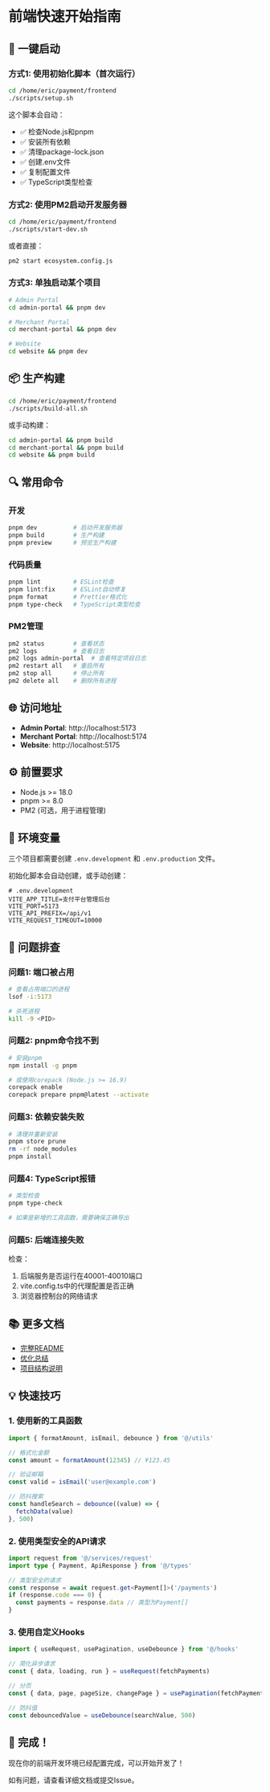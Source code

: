 # 前端快速开始指南

## 🎯 一键启动

### 方式1: 使用初始化脚本（首次运行）

```bash
cd /home/eric/payment/frontend
./scripts/setup.sh
```

这个脚本会自动：
- ✅ 检查Node.js和pnpm
- ✅ 安装所有依赖
- ✅ 清理package-lock.json
- ✅ 创建.env文件
- ✅ 复制配置文件
- ✅ TypeScript类型检查

### 方式2: 使用PM2启动开发服务器

```bash
cd /home/eric/payment/frontend
./scripts/start-dev.sh
```

或者直接：

```bash
pm2 start ecosystem.config.js
```

### 方式3: 单独启动某个项目

```bash
# Admin Portal
cd admin-portal && pnpm dev

# Merchant Portal  
cd merchant-portal && pnpm dev

# Website
cd website && pnpm dev
```

## 📦 生产构建

```bash
cd /home/eric/payment/frontend
./scripts/build-all.sh
```

或手动构建：

```bash
cd admin-portal && pnpm build
cd merchant-portal && pnpm build
cd website && pnpm build
```

## 🔍 常用命令

### 开发
```bash
pnpm dev          # 启动开发服务器
pnpm build        # 生产构建
pnpm preview      # 预览生产构建
```

### 代码质量
```bash
pnpm lint         # ESLint检查
pnpm lint:fix     # ESLint自动修复
pnpm format       # Prettier格式化
pnpm type-check   # TypeScript类型检查
```

### PM2管理
```bash
pm2 status        # 查看状态
pm2 logs          # 查看日志
pm2 logs admin-portal  # 查看特定项目日志
pm2 restart all   # 重启所有
pm2 stop all      # 停止所有
pm2 delete all    # 删除所有进程
```

## 🌐 访问地址

- **Admin Portal**: http://localhost:5173
- **Merchant Portal**: http://localhost:5174
- **Website**: http://localhost:5175

## ⚙️ 前置要求

- Node.js >= 18.0
- pnpm >= 8.0
- PM2 (可选，用于进程管理)

## 🔧 环境变量

三个项目都需要创建 `.env.development` 和 `.env.production` 文件。

初始化脚本会自动创建，或手动创建：

```env
# .env.development
VITE_APP_TITLE=支付平台管理后台
VITE_PORT=5173
VITE_API_PREFIX=/api/v1
VITE_REQUEST_TIMEOUT=10000
```

## 🐛 问题排查

### 问题1: 端口被占用

```bash
# 查看占用端口的进程
lsof -i:5173

# 杀死进程
kill -9 <PID>
```

### 问题2: pnpm命令找不到

```bash
# 安装pnpm
npm install -g pnpm

# 或使用corepack (Node.js >= 16.9)
corepack enable
corepack prepare pnpm@latest --activate
```

### 问题3: 依赖安装失败

```bash
# 清理并重新安装
pnpm store prune
rm -rf node_modules
pnpm install
```

### 问题4: TypeScript报错

```bash
# 类型检查
pnpm type-check

# 如果是新增的工具函数，需要确保正确导出
```

### 问题5: 后端连接失败

检查：
1. 后端服务是否运行在40001-40010端口
2. vite.config.ts中的代理配置是否正确
3. 浏览器控制台的网络请求

## 📚 更多文档

- [完整README](./README.md)
- [优化总结](./OPTIMIZATION_SUMMARY.md)
- [项目结构说明](../CLAUDE.md)

## 💡 快速技巧

### 1. 使用新的工具函数

```typescript
import { formatAmount, isEmail, debounce } from '@/utils'

// 格式化金额
const amount = formatAmount(12345) // ¥123.45

// 验证邮箱
const valid = isEmail('user@example.com')

// 防抖搜索
const handleSearch = debounce((value) => {
  fetchData(value)
}, 500)
```

### 2. 使用类型安全的API请求

```typescript
import request from '@/services/request'
import type { Payment, ApiResponse } from '@/types'

// 类型安全的请求
const response = await request.get<Payment[]>('/payments')
if (response.code === 0) {
  const payments = response.data // 类型为Payment[]
}
```

### 3. 使用自定义Hooks

```typescript
import { useRequest, usePagination, useDebounce } from '@/hooks'

// 简化异步请求
const { data, loading, run } = useRequest(fetchPayments)

// 分页
const { data, page, pageSize, changePage } = usePagination(fetchPaymentList)

// 防抖值
const debouncedValue = useDebounce(searchValue, 500)
```

## 🎉 完成！

现在你的前端开发环境已经配置完成，可以开始开发了！

如有问题，请查看详细文档或提交Issue。



